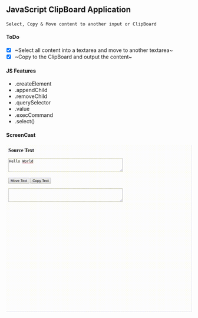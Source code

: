 ## JavaScript ClipBoard Application

```
Select, Copy & Move content to another input or ClipBoard
```

#### ToDo

- [x] ~Select all content into a textarea and move to another textarea~
- [x] ~Copy to the ClipBoard and output the content~

#### JS Features

- .createElement
- .appendChild
- .removeChild
- .querySelector
- .value
- .execCommand
- .select()

#### ScreenCast

![index_page](https://github.com/oussou-dev/JS_miniApps/blob/master/1_ClipBoard/img/screencast.gif)
